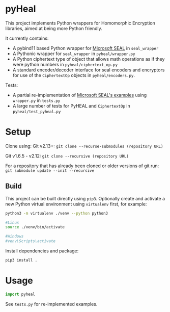 # pyHeal
This project implements Python wrappers for Homomorphic Encryption libraries, aimed at being more Python friendly.

It currently contains:
- A pybind11 based Python wrapper for [Microsoft SEAL](https://github.com/CJRChang/SEAL) in `seal_wrapper`
- A Pythonic wrapper for `seal_wrapper` in `pyheal/wrapper.py`
- A Python ciphertext type of object that allows math operations as if they were python numbers in `pyheal/ciphertext_op.py`
- A standard encoder/decoder interface for seal encoders and encryptors for use of the `CiphertextOp` objects in `pyheal/encoders.py`.
     

Tests:
- A partial re-implementation of [Microsoft SEAL's examples](https://github.com/CJRChang/SEAL) using `wrapper.py` in `tests.py`
- A large number of tests for PyHEAL and `CiphertextOp` in `pyheal/test_pyheal.py` 


# Setup
Clone using:
Git v2.13+: `git clone --recurse-submodules (repository URL)`

Git v1.6.5 - v2.12: `git clone --recursive (repository URL)`

For a repository that has already been cloned or older versions of git run:
`git submodule update --init --recursive`

## Build
This project can be built directly using `pip3`.
Optionally create and activate a new Python virtual environment using `virtualenv` first, for example:
```bash
python3 -m virtualenv ./venv --python python3

#Linux
source ./venv/bin/activate

#Windows
#venv\Scripts\activate
```

Install dependencies and package:
```bash
pip3 install .
```

# Usage
```python
import pyheal
```
See `tests.py` for re-implemented examples.
